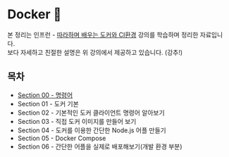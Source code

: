 # Docker :whale:
본 정리는 인프런 - [따라하며 배우는 도커와 CI환경](https://www.inflearn.com/course/%EB%94%B0%EB%9D%BC%ED%95%98%EB%A9%B0-%EB%B0%B0%EC%9A%B0%EB%8A%94-%EB%8F%84%EC%BB%A4-ci/dashboard) 강의를 학습하며 정리한 자료입니다.  
보다 자세하고 친절한 설명은 위 강의에서 제공하고 있습니다. (강추!)

## 목차
- [Section 00 - 명령어](https://github.com/ROUTINE-STUDY/Docker/blob/main/Section%2000%20-%20%EB%AA%85%EB%A0%B9%EC%96%B4/%EB%AA%85%EB%A0%B9%EC%96%B4.md)
- Section 01 - 도커 기본
- Section 02 - 기본적인 도커 클라이언트 명령어 알아보기
- Section 03 - 직접 도커 이미지를 만들어 보기
- Section 04 - 도커를 이용한 간단한 Node.js 어플 만들기
- Section 05 - Docker Compose
- Section 06 - 간단한 어플을 실제로 배포해보기(개발 환경 부분)
